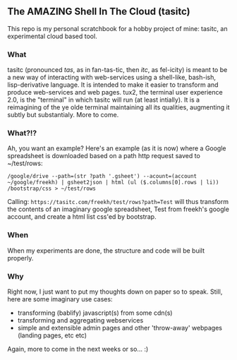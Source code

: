 ## The AMAZING Shell In The Cloud (tasitc)

This repo is my personal scratchbook for a hobby project of mine: tasitc, an experimental cloud based tool.

### What
tasitc (pronounced *tas*, as in fan-tas-tic, then *itc*, as fel-icity) is meant to be a new way of interacting with web-services using a shell-like, bash-ish, lisp-derivative language. It is intended to make it easier to transform and produce web-services and web pages. 
tux2, the terminal user experience 2.0, is the "terminal" in which tasitc will run (at least intially). It is a reimagining of the ye olde terminal maintaining all its qualities, augmenting it subtly but substantialy. More to come.

### What?!?
Ah, you want an example? Here's an example (as it is now) where a Google spreadsheet is downloaded based on a path http request saved to ~/test/rows:

```/google/drive --path=(str ?path '.gsheet') --acount=(account ~/google/freekh) | gsheet2json | html (ul ($.columns[0].rows | li)) /bootstrap/css > ~/test/rows```

Calling: `https://tasitc.com/freekh/test/rows?path=Test` will thus transform the contents of an imaginary google spreadsheet, Test from freekh's google account, and create a html list css'ed by bootstrap.

### When
When my experiments are done, the structure and code will be built properly.

### Why
Right now, I just want to put my thoughts down on paper so to speak.
Still, here are some imaginary use cases:
 - transforming (bablify) javascript(s) from some cdn(s)
 - transforming and aggregating webservices
 - simple and extensible admin pages and other 'throw-away' webpages (landing pages, etc etc)

Again, more to come in the next weeks or so... :)
